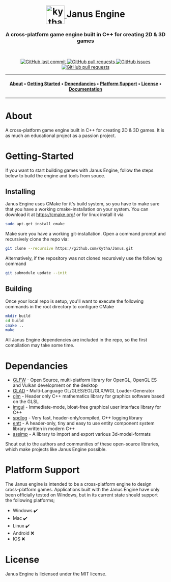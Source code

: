 <h1 align="center">
    <a href="https://github.com/Kytha/JanusEngine">
        <img src="var/docs/images/janusEngine.png" valign="middle" width="58" height="58" alt="kytha Janus Engine" />
    </a>
    <span valign="middle">
        Janus Engine
    </span>
</h1>

<h3 align="center">A cross-platform game engine built in C++ for creating 2D & 3D games</h3>

<br>

<p align="center">
    <a href="https://github.com/Kytha/JanusEngine/commits/master">
    <img src="https://img.shields.io/github/last-commit/Kytha/JanusEngine.svg?style=for-the-badge&logo=github&logoColor=white"
         alt="GitHub last commit">
    <a href="https://github.com/Kytha/JanusEngine/blob/master/LICENSE">
    <img src="https://img.shields.io/github/license/Kytha/JanusEngine.svg?style=for-the-badge&logo=github&logoColor=white"
         alt="GitHub pull requests">
    <a href="https://github.com/Kytha/JanusEngine/issues">
    <img src="https://img.shields.io/github/issues/Kytha/JanusEngine.svg?style=for-the-badge&logo=github&logoColor=white"
         alt="GitHub issues">
    <a href="https://github.com/Kytha/JanusEngine/pulls">
    <img src="https://img.shields.io/github/issues-pr-raw/Kytha/JanusEngine.svg?style=for-the-badge&logo=github&logoColor=white"
         alt="GitHub pull requests">
</p>

---

<h4 align="center">
  <a href="#About">About</a> •
  <a href="#Getting-Started">Getting Started</a> •
  <a href="#Dependancies">Dependancies</a> •
  <a href="#Platform-Support">Platform Support</a> •
  <a href="#License">License</a> •
  <a href="https://janus-docs.com">Documentation</a>
</h4>

---
# About
      
A cross-platform game engine built in C++ for creating 2D & 3D games. It is as much an educational project as a passion project.
      
# Getting-Started
      
If you want to start building games with Janus Engine, follow the steps below to build the engine and tools from souce. 
      
## Installing
      
Janus Engine uses CMake for it's build system, so you have to make sure that you have a working cmake-installation on your system. You can download it at https://cmake.org/ or for linux install it via
      
```bash
sudo apt-get install cmake
```

Make sure you have a working git-installation. Open a command prompt and recursively clone the repo via:

```bash
git clone --recursive https://github.com/Kytha/Janus.git
```

Alternatively, if the repository was not cloned recursively use the following command

```bash
git submodule update --init
```
      
## Building

Once your local repo is setup, you'll want to execute the following commands in the root directory to configure CMake

```bash
mkdir build
cd build
cmake ..
make
```

All Janus Engine dependencies are included in the repo, so the first compilation may take some time.

# Dependancies

- [GLFW](https://github.com/glfw/glfw) - Open Source, multi-platform library for OpenGL, OpenGL ES and Vulkan development on the desktop
- [GLAD](https://glad.dav1d.de/) - Multi-Language GL/GLES/EGL/GLX/WGL Loader-Generator
- [glm](https://github.com/g-truc/glm) - Header only C++ mathematics library for graphics software based on the GLSL
- [imgui](https://github.com/ocornut/imgui) - Immediate-mode, bloat-free graphical user interface library for C++
- [spdlog](https://github.com/gabime/spdlog) - Very fast, header-only/compiled, C++ logging library
- [entt](https://github.com/skypjack/entt) - A header-only, tiny and easy to use entity component system library written in modern C++
- [assimp](https://github.com/assimp/assimp) - A library to import and export various 3d-model-formats

Shout out to the authors and communities of these open-source libraries, which make projects like Janus Engine possible.

# Platform Support

The Janus engine is intended to be a cross-platform engine to design cross-platform games. Applications built with the Janus Engine have only been officially tested on Windows, but in its current state should support the following platforms;

- Windows ✔️
- Mac ✔️
- Linux ✔️
- Android ❌
- IOS ❌

# License
      
Janus Engine is liciensed under the MIT license.
